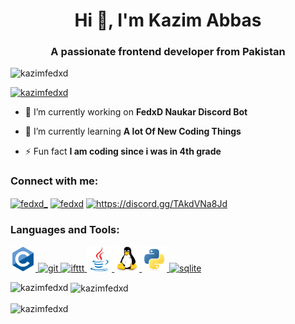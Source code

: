 <h1 align="center">Hi 👋, I'm Kazim Abbas</h1>
<h3 align="center">A passionate frontend developer from Pakistan</h3>

<p align="left"> <img src="https://komarev.com/ghpvc/?username=kazimfedxd&label=Profile%20views&color=0e75b6&style=flat" alt="kazimfedxd" /> </p>

<p align="left"> <a href="https://github.com/ryo-ma/github-profile-trophy"><img src="https://github-profile-trophy.vercel.app/?username=kazimfedxd" alt="kazimfedxd" /></a> </p>

- 🔭 I’m currently working on **FedxD Naukar Discord Bot**

- 🌱 I’m currently learning **A lot Of New Coding Things**

- ⚡ Fun fact **I am coding since i was in 4th grade**

<h3 align="left">Connect with me:</h3>
<p align="left">
<a href="https://instagram.com/fedxd_" target="blank"><img align="center" src="https://raw.githubusercontent.com/rahuldkjain/github-profile-readme-generator/master/src/images/icons/Social/instagram.svg" alt="fedxd_" height="30" width="40" /></a>
<a href="https://www.youtube.com/c/fedxd" target="blank"><img align="center" src="https://raw.githubusercontent.com/rahuldkjain/github-profile-readme-generator/master/src/images/icons/Social/youtube.svg" alt="fedxd" height="30" width="40" /></a>
<a href="https://discord.gg/https://discord.gg/TAkdVNa8Jd" target="blank"><img align="center" src="https://raw.githubusercontent.com/rahuldkjain/github-profile-readme-generator/master/src/images/icons/Social/discord.svg" alt="https://discord.gg/TAkdVNa8Jd" height="30" width="40" /></a>
</p>

<h3 align="left">Languages and Tools:</h3>
<p align="left"> <a href="https://www.cprogramming.com/" target="_blank" rel="noreferrer"> <img src="https://raw.githubusercontent.com/devicons/devicon/master/icons/c/c-original.svg" alt="c" width="40" height="40"/> </a> <a href="https://git-scm.com/" target="_blank" rel="noreferrer"> <img src="https://www.vectorlogo.zone/logos/git-scm/git-scm-icon.svg" alt="git" width="40" height="40"/> </a> <a href="https://ifttt.com/" target="_blank" rel="noreferrer"> <img src="https://www.vectorlogo.zone/logos/ifttt/ifttt-ar21.svg" alt="ifttt" width="40" height="40"/> </a> <a href="https://www.java.com" target="_blank" rel="noreferrer"> <img src="https://raw.githubusercontent.com/devicons/devicon/master/icons/java/java-original.svg" alt="java" width="40" height="40"/> </a> <a href="https://www.linux.org/" target="_blank" rel="noreferrer"> <img src="https://raw.githubusercontent.com/devicons/devicon/master/icons/linux/linux-original.svg" alt="linux" width="40" height="40"/> </a> <a href="https://www.python.org" target="_blank" rel="noreferrer"> <img src="https://raw.githubusercontent.com/devicons/devicon/master/icons/python/python-original.svg" alt="python" width="40" height="40"/> </a> <a href="https://www.sqlite.org/" target="_blank" rel="noreferrer"> <img src="https://www.vectorlogo.zone/logos/sqlite/sqlite-icon.svg" alt="sqlite" width="40" height="40"/> </a> </p>

<p><img align="left" src="https://github-readme-stats.vercel.app/api/top-langs?username=kazimfedxd&show_icons=true&locale=en&layout=compact" alt="kazimfedxd" /></p>

<p>&nbsp;<img align="center" src="https://github-readme-stats.vercel.app/api?username=kazimfedxd&show_icons=true&locale=en" alt="kazimfedxd" /></p>

<p><img align="center" src="https://github-readme-streak-stats.herokuapp.com/?user=kazimfedxd&" alt="kazimfedxd" /></p>
